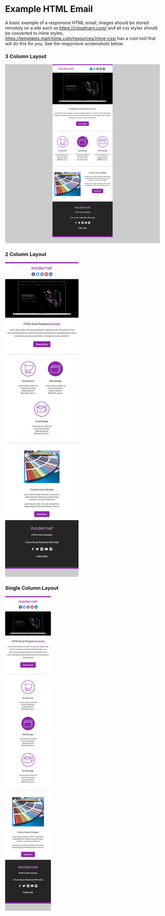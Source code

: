 # Example HTML Email

A basic example of a responsive HTML email, images should be stored remotely on a site such as https://cloudinary.com/ and all css styles should be converted to inline styles, https://templates.mailchimp.com/resources/inline-css/ has a cool tool that will do this for you. See the responsive screenshots below.

### 3 Column Layout
![HTML Email - Full](img/full.png)
### 2 Column Layout
![HTML Email - Medium](img/medium.png)
### Single Column Layout
![HTML Email - Large](img/small.png)